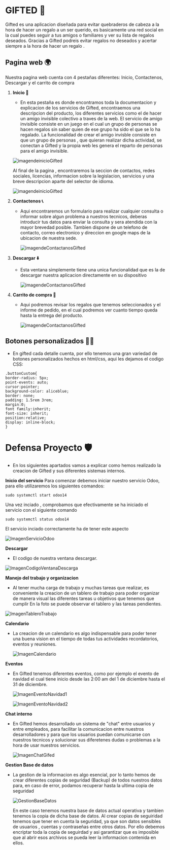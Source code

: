 # GIFTED 🎁
Gifted es una aplicacion diseñada para evitar quebraderos de cabeza a la hora de hacer un regalo a un ser querido, es basicamente una red social 
en la cual puedes seguir a tus amigos o familiares y ver su lista de regalos deseados. Gracias a Gifted podreis evitar regalos no deseados y 
acertar siempre a la hora de hacer un regalo .
## Pagina web 🌍
Nuestra pagina web cuenta con 4 pestañas diferentes: Inicio, Contactenos, Descargar y el carrito de compra
1. **Inicio 🛫**
    * En esta pestaña es donde encontramos toda la documentacion y explicacion de los servicios de Gifted, encontraemos una descripcion
    del producto, los diferentes servicios como el de hacer un amigo invisible colectivo a traves de la web.
    El servicio de amigo invisible consiste en un juego en el cual un grupo de personas se hacen regalos sin saber quien de ese grupo ha sido el
    que se lo ha regalado.
    La funcionalidad de crear el amigo invisble consiste en que un grupo de personas , que quieran realizar dicha actividad, se conectan 
    a Gifted y la propia web les genera el reparto de personas para el amigo invisible.
    
    ![imagendeinicioGifted](https://github.com/IkerFernandez21/gifted/blob/patch-1/Documentacion/GiftedInicio.PNG)
    
    Al final de la pagina , encontraremos la seccion de contactos, redes sociales, licencias, informacion sobre la legislacion, servicios y 
    una breve descripcion aparte del selector de idioma.
    
    ![imagendeinicioGifted](https://github.com/IkerFernandez21/gifted/blob/patch-1/Documentacion/Inicio2Gifted.PNG)
    
    
2. **Contactenos 📞**
    * Aqui encontraremos un formulario para realizar cualquier consulta o informar sobre algun problema a nuestros tecnicos, deberas introducir tus 
      datos para enviar la consulta y sera atendida con la mayor brevedad posible.
      Tambien dispone de un telefono de contacto, correo electronico y direccion en google maps de la ubicacion de nuestra sede.
     
      ![imagendeContactanosGifted]( https://github.com/IkerFernandez21/gifted/blob/patch-1/Documentacion/ContactenosGifted.PNG)
      
      
3. **Descargar ⬇️**
    * Esta ventana simplemente tiene una unica funcionalidad que es la de descargar nuestra aplicacion directamente en su dispositivo
  
       ![imagendeContactanosGifted](https://github.com/IkerFernandez21/gifted/blob/patch-1/Documentacion/DescargaGifted.PNG)
 
4. **Carrito de compra 🛒**
    * Aqui podremos revisar los regalos que tenemos seleccionados y el informe de pedido, en el cual podremos ver cuanto tiempo queda hasta 
      la entrega del producto.
      
      ![imagendeContactanosGifted](https://github.com/IkerFernandez21/gifted/blob/patch-1/Documentacion/CarritoGifted.PNG)
      
      
## Botones personalizados 👨‍💻 

   * En gifted cada detalle cuenta, por ello tenemos una gran variedad de botones personalizados hechos en html/css, aqui les dejamos el codigo CSS:


~~~
.buttonCustom{
border-radius: 5px;
point-events: auto;
cursor:pointer;
background-color: aliceblue;
border: none;
padding: 1.5rem 3rem;
margin:0;
font family:inherit;
font-size: inherit;
position:relative;
display: inline-block;
}
~~~

# Defensa Proyecto 🛡️
* En los siguientes apartados vamos a explicar como hemos realizado la creacion de Gifted y sus diferentes sistemas internos.

**Inicio del servicio**
Para comenzar debemos iniciar nuestro servicio Odoo, para ello utilizaremos los siguientes comandos: 
~~~
sudo systemctl start odoo14
~~~
Una vez inciado , comprobamos que efectivamente se ha iniciado el servicio con el siguiente comando
~~~
sudo systemctl status odoo14
~~~
El servicio inciado correctamente ha de tener este aspecto

![ImagenServicioOdoo](https://github.com/IkerFernandez21/gifted/blob/patch-1/Documentacion/ImagenGiftedComandos.PNG)

**Descargar**
* El codigo de nuestra ventana descargar.

![ImagenCodigoVentanaDescarga](https://github.com/IkerFernandez21/gifted/blob/patch-1/Documentacion/CodigoDescargar.png)

**Manejo del trabajo y organizacion**
* Al tener mucha carga de trabajo y muchas tareas que realizar, es conveniente la creacion de un tablero de trabajo para 
poder organizar de manera visual las diferentes tareas u objetivos que tenemos que cumplir
En la foto se puede observar el tablero y las tareas pendientes.

![ImagenTableroTrabajo](https://github.com/IkerFernandez21/gifted/blob/patch-1/Documentacion/TableroGifted.png)

**Calendario**
* La creacion de un calendario es algo indispensable para poder tener una buena vision en el tiempo de todas tus actividades
  recordatorios, eventos y reuniones.
  
  ![ImagenCalendario](https://github.com/IkerFernandez21/gifted/blob/patch-1/Documentacion/CalendarioGifted.png)
  
**Eventos**
* En Gifted tenemos diferentes eventos, como por ejemplo el evento de navidad el cual tiene inicio desde las 2:00 am del 
    1 de diciembre hasta el 31 de diciembre.
    
    ![ImagenEventoNavidad1](https://github.com/IkerFernandez21/gifted/blob/patch-1/Documentacion/EventoNavidad1.png)
    
    ![ImagenEventoNavidad2](https://github.com/IkerFernandez21/gifted/blob/patch-1/Documentacion/EventoNavidad2.png)
   
   
**Chat interno**
* En Gifted hemos desarrollado un sistema de "chat" entre usuarios y entre empleados, para facilitar la comunicacion 
    entre nuestros desarrolladores y para que los usuarios puedan comunicarse con nuestros tecnicos y solucionar sus
    diferetenes dudas o problemas a la hora de usar nuestros servicios.
    
    ![ImagenChatGifed](https://github.com/IkerFernandez21/gifted/blob/patch-1/Documentacion/SistemaChatGifted.png)
    
**Gestion Base de datos**
* La gestion de la informacion es algo esencial, por lo tanto hemos de crear diferentes copias de seguridad (Backup) de todos nuestros
   datos para, en caso de error, podamos recuperar hasta la ultima copia de seguridad
   
   ![GestionBaseDatos](https://github.com/IkerFernandez21/gifted/blob/patch-1/Documentacion/SistemaBaseDatosGifted.png)
   
   En este caso tenemos nuestra base de datos actual operativa y tambien tenemos la copia de dicha base de datos.
   Al crear copias de seguiridad tenemos que tener en cuenta la seguridad, ya que son datos sensibles de usuarios
   , cuentas y contraseñas entre otros datos.
   Por ello debemos encriptar toda la copia de seguirdad y asi garantizar que es imposible que al abrir esos archivos 
   se pueda leer la informacion contenida en ellos.
   
    
  


